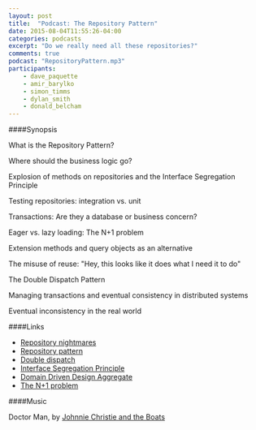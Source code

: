```yaml
---
layout: post
title:  "Podcast: The Repository Pattern"
date: 2015-08-04T11:55:26-04:00
categories: podcasts
excerpt: "Do we really need all these repositories?"
comments: true
podcast: "RepositoryPattern.mp3"
participants: 
    - dave_paquette
    - amir_barylko
    - simon_timms
    - dylan_smith
    - donald_belcham
---
```

####Synopsis

What is the Repository Pattern?

Where should the business logic go?

Explosion of methods on repositories and the Interface Segregation Principle

Testing repositories: integration vs. unit

Transactions: Are they a database or business concern?

Eager vs. lazy loading: The N+1 problem

Extension methods and query objects as an alternative

The misuse of reuse: "Hey, this looks like it does what I need it to do"

The Double Dispatch Pattern

Managing transactions and eventual consistency in distributed systems

Eventual inconsistency in the real world

####Links

* [Repository nightmares](http://www.westerndevs.com/repository-nightmares/)
* [Repository pattern](http://martinfowler.com/eaaCatalog/repository.html)
* [Double dispatch](https://en.wikipedia.org/wiki/Double_dispatch)
* [Interface Segregation Principle](https://en.wikipedia.org/wiki/Interface_segregation_principle)
* [Domain Driven Design Aggregate](http://martinfowler.com/bliki/DDD_Aggregate.html)
* [The N+1 problem](http://stackoverflow.com/questions/97197/what-is-the-n1-selects-issue)

####Music

Doctor Man, by [Johnnie Christie and the Boats](https://www.youtube.com/user/jwcchristie)
